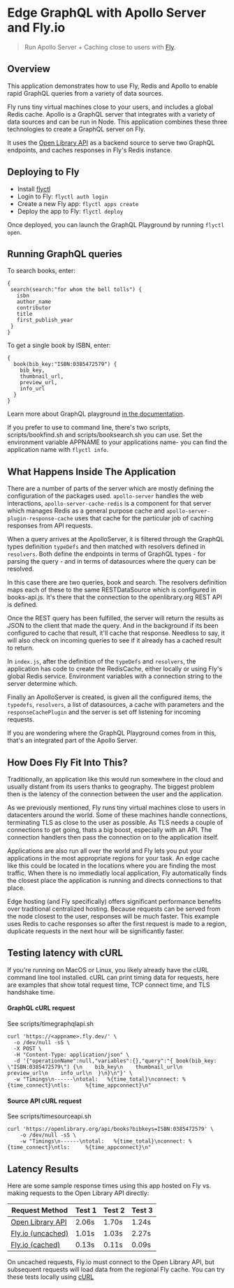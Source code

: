 # Edge GraphQL with Apollo Server and Fly.io

> Run Apollo Server + Caching close to users with [Fly](https://fly.io/).

## Overview

This application demonstrates how to use Fly, Redis and Apollo to enable rapid GraphQL queries from a variety of data sources. 

Fly runs tiny virtual machines close to your users, and includes a global Redis cache. Apollo is a GraphQL server that integrates with a variety of data sources and can be run in Node. This application combines these three technologies to create a GraphQL server on Fly. 

It uses the [Open Library API](https://openlibrary.org/developers/api) as a backend source to serve two GraphQL endpoints, and caches responses in Fly's Redis instance.

## Deploying to Fly

- Install [flyctl](https://fly.io/docs/getting-started/installing-flyctl/)
- Login to Fly: `flyctl auth login`
- Create a new Fly app: `flyctl apps create`
- Deploy the app to Fly: `flyctl deploy`

Once deployed, you can launch the GraphQL Playground by running `flyctl open`.

## Running GraphQL queries

To search books, enter:

```
{
 search(search:"for whom the bell tolls") {
   isbn
   author_name
   contributor
   title
   first_publish_year
 }
}
```

To get a single book by ISBN, enter:

```
{
  book(bib_key:"ISBN:0385472579") {
    bib_key,
    thumbnail_url,
    preview_url,
    info_url
  }
}
```

Learn more about GraphQL playground [in the documentation](https://www.apollographql.com/docs/apollo-server/testing/graphql-playground/).

If you prefer to use to command line, there's two scripts, scripts/bookfind.sh and scripts/booksearch.sh you can use. Set the environment variable APPNAME to your applications name- you can find the application name with `flyctl info`. 

## What Happens Inside The Application

There are a number of parts of the server which are mostly defining the configuration of the packages used. `apollo-server` handles the web interactions, `apollo-server-cache-redis` is a component for that server which manages Redis as a general purpose cache and `apollo-server-plugin-response-cache` uses that cache for the particular job of caching responses from API requests.

When a query arrives at the ApolloServer, it is filtered through the GraphQL types definition `typeDefs` and then matched with resolvers defined in `resolvers`. Both define the endpoints in terms of GraphQL types - for parsing the query - and in terms of datasources where the query can be resolved.

In this case there are two queries, book and search. The resolvers definition maps each of these to the same RESTDataSource which is configured in books-api.js. It's there that the connection to the openlibrary.org REST API is defined. 

Once the REST query has been fulfilled, the server will return the results as JSON to the client that made the query. And in the background if its been configured to cache that result, it'll cache that response. Needless to say, it will also check on incoming queries to see if it already has a cached result to return.

In `index.js`, after the definition of the `typeDefs` and `resolvers`, the application has code to create the RedisCache, either locally or using Fly's global Redis service. Environment variables with a connection string to the server determine which.

Finally an ApolloServer is created, is given all the configured items, the `typedefs`, `resolvers`, a list of datasources, a cache with parameters and the `responseCachePlugin` and the server is set off listening for incoming requests. 

If you are wondering where the GraphQL Playground comes from in this, that's an integrated part of the Apollo Server. 

## How Does Fly Fit Into This?

Traditionally, an application like this would run somewhere in the cloud and usually distant from its users thanks to geography. The biggest problem then is the latency of the connection between the user and the application.

As we previously mentioned, Fly runs tiny virtual machines close to users in datacenters around the world. Some of these machines handle connections, terminating TLS as close to the user as possible. As TLS needs a couple of connections to get going, thats a big boost, especially with an API. The connection handlers then pass the connection on to the application itself.

Applications are also run all over the world and Fly lets you put your applications in the most appropriate regions for your task. An edge cache like this could be located in the locations where you are finding the most traffic. When there is no immediatly local application, Fly automatically finds the closest place the application is running and directs connections to that place. 

Edge hosting (and Fly specifically) offers significant performance benefits over traditional centralized hosting. Because requests can be served from the node closest to the user, responses will be much faster. This example uses Redis to cache responses so after the first request is made to a region, duplicate requests in the next hour will be significantly faster.


## Testing latency with cURL

If you're running on MacOS or Linux, you likely already have the cURL command line tool installed. cURL can print timing data for requests, here are examples that show total request time, TCP connect time, and TLS handshake time.

#### GraphQL cURL request

See scripts/timegraphqlapi.sh

```curl
curl 'https://<appname>.fly.dev/' \
  -o /dev/null -sS \
  -X POST \
  -H "Content-Type: application/json" \
  -d '{"operationName":null,"variables":{},"query":"{ book(bib_key: \"ISBN:0385472579\") {\n    bib_key\n    thumbnail_url\n    preview_url\n    info_url\n  }\n}\n"}' \
  -w "Timings\n------\ntotal:   %{time_total}\nconnect: %{time_connect}\ntls:     %{time_appconnect}\n"
```

#### Source API cURL request

See scripts/timesourceapi.sh

```curl
curl 'https://openlibrary.org/api/books?bibkeys=ISBN:0385472579' \
    -o /dev/null -sS \
    -w "Timings\n------\ntotal:   %{time_total}\nconnect: %{time_connect}\ntls:     %{time_appconnect}\n"
```

## Latency Results

Here are some sample response times using this app hosted on Fly vs. making requests to the Open Library API directly:

| Request Method    | Test 1 | Test 2 | Test 3 |
|-------------------|--------|--------|--------|
| [Open Library API](#source-api-curl-request)  | 2.06s  | 1.70s  | 1.24s  |
| [Fly.io (uncached)](#graphql-curl-request) | 1.01s  | 1.03s  | 2.27s  |
| [Fly.io (cached)](#graphql-curl-request)   | 0.13s  | 0.11s  | 0.09s  |

On uncached requests, Fly.io must connect to the Open Library API, but subsequent requests will load data from the regional Fly cache. You can try these tests locally using [cURL](#testing-latency-with-curl)
